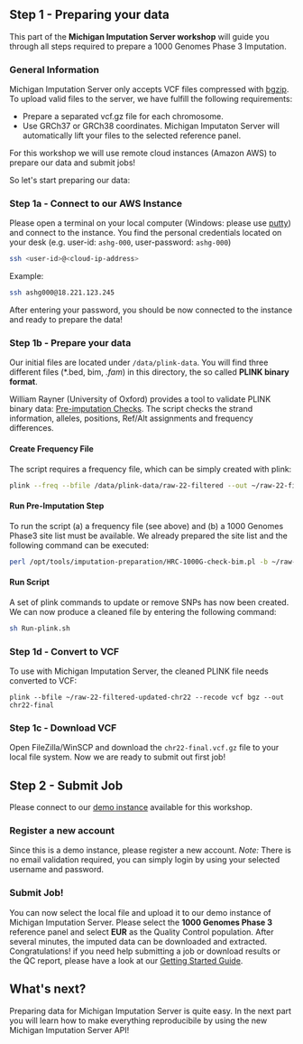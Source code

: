 ## Step 1 - Preparing your data

This part of the **Michigan Imputation Server workshop** will guide you through all steps required to prepare a 1000 Genomes Phase 3 Imputation.

### General Information
Michigan Imputation Server only accepts VCF files compressed with [bgzip](http://samtools.sourceforge.net/tabix.shtml). To upload valid files to the server, we have fulfill the following requirements:

- Prepare a separated vcf.gz file for each chromosome.
- Use GRCh37 or GRCh38 coordinates. Michigan Imputaton Server will automatically lift your files to the selected reference panel. 

For this workshop we will use remote cloud instances (Amazon AWS) to prepare our data and submit jobs! 

So let's start preparing our data:
    
### Step 1a - Connect to our AWS Instance

Please open a terminal on your local computer (Windows: please use [putty](https://www.putty.org/)) and connect to the instance. You find the personal credentials located on your desk (e.g. user-id: `ashg-000`, user-password: `ashg-000`) 

````sh
ssh <user-id>@<cloud-ip-address>
````

Example:

````sh
ssh ashg000@18.221.123.245
````

After entering your password, you should be now connected to the instance and ready to prepare the data! 

### Step 1b - Prepare your data
Our initial files are located under `/data/plink-data`. You will find three different files (*.bed, bim, *.fam*) in this directory, the so called **PLINK binary format**. 

William Rayner (University of Oxford) provides a tool to validate PLINK binary data: [Pre-imputation Checks](http://www.well.ox.ac.uk/~wrayner/tools/). The script checks the strand information, alleles, positions, Ref/Alt assignments and frequency differences.

#### Create Frequency File
 The script requires a frequency file, which can be simply created with plink:
 
````sh
plink --freq --bfile /data/plink-data/raw-22-filtered --out ~/raw-22-filtered
````

#### Run Pre-Imputation Step
To run the script (a) a frequency file (see above) and (b) a 1000 Genomes Phase3 site list must be available. We already prepared the site list and the following command can be executed:

````sh
perl /opt/tools/imputation-preparation/HRC-1000G-check-bim.pl -b ~/raw-22-filtered -f ~/raw-22-filtered.freq -r /opt/tools/imputation-preparation/1000GP_Phase3_combined.legend.gz -g -p EUR
````
#### Run Script
A set of plink commands to update or remove SNPs has now been created. We can now produce a cleaned file by entering the following command:

````sh
sh Run-plink.sh
````

### Step 1d - Convert to VCF
To use with Michigan Imputation Server, the cleaned PLINK file needs converted to VCF:

````
plink --bfile ~/raw-22-filtered-updated-chr22 --recode vcf bgz --out chr22-final
````

### Step 1c - Download VCF
Open FileZilla/WinSCP and download the `chr22-final.vcf.gz` file to your local file system. Now we are ready to submit out first job!


## Step 2 - Submit Job
Please connect to our [demo instance](http://imputation-demo-2058360856.us-east-2.elb.amazonaws.com/index.html#!) available for this workshop.

### Register a new account
Since this is a demo instance, please register a new account. *Note:* There is no email validation required, you can simply login by using your selected username and password. 

### Submit Job!
You can now select the local file and upload it to our demo instance of Michigan Imputation Server. Please select the **1000 Genomes Phase 3** reference panel and select **EUR** as the Quality Control population. After several minutes, the imputed data can be downloaded and extracted. Congratulations! if you need help submitting a job or download results or the QC report, please have a look at our [Getting Started Guide](https://imputationserver.readthedocs.io/en/latest/getting-started/).

## What's next?
Preparing data for Michigan Imputation Server is quite easy. In the next part you will learn how to make everything reproducibile by using  the new Michigan Imputation Server API!



